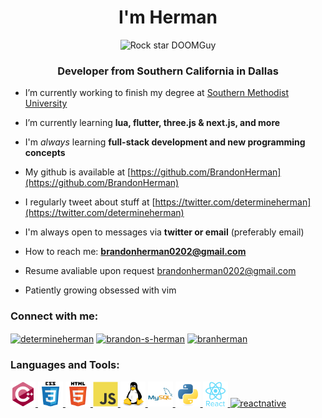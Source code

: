 
<h1 align="center">I'm Herman</h1>
<p align="center">
 <img src="https://thumbs.gfycat.com/BonyLittleLadybug-size_restricted.gif" alt="Rock star DOOMGuy"/>
</p>
<h3 align="center">Developer from Southern California in Dallas</h3>

-  I’m currently working to finish my degree at [Southern Methodist University](www.smu.edu)

-  I’m currently learning **lua, flutter, three.js & next.js, and more**

-  I'm *always* learning **full-stack development and new programming concepts**

-  My github is available at [https://github.com/BrandonHerman](https://github.com/BrandonHerman)

-  I regularly tweet about stuff at [https://twitter.com/determineherman](https://twitter.com/determineherman)

-  I'm always open to messages via **twitter or email** (preferably email)

-  How to reach me: **brandonherman0202@gmail.com**

-  Resume avaliable upon request [brandonherman0202@gmail.com](brandonherman0202@gmail.com)

-  Patiently growing obsessed with vim

<h3 align="left">Connect with me:</h3>
<p align="left">
<a href="https://twitter.com/determineherman" target="blank"><img align="center" src="https://raw.githubusercontent.com/rahuldkjain/github-profile-readme-generator/master/src/images/icons/Social/twitter.svg" alt="determineherman" height="30" width="40" /></a>
<a href="https://linkedin.com/in/brandon-s-herman" target="blank"><img align="center" src="https://raw.githubusercontent.com/rahuldkjain/github-profile-readme-generator/master/src/images/icons/Social/linked-in-alt.svg" alt="brandon-s-herman" height="30" width="40" /></a>
<a href="https://instagram.com/branherman" target="blank"><img align="center" src="https://raw.githubusercontent.com/rahuldkjain/github-profile-readme-generator/master/src/images/icons/Social/instagram.svg" alt="branherman" height="30" width="40" /></a>
</p>

<h3 align="left">Languages and Tools:</h3>
<p align="left"> <a href="https://www.w3schools.com/cpp/" target="_blank" rel="noreferrer"> <img src="https://raw.githubusercontent.com/devicons/devicon/master/icons/cplusplus/cplusplus-original.svg" alt="cplusplus" width="40" height="40"/> </a> <a href="https://www.w3schools.com/css/" target="_blank" rel="noreferrer"> <img src="https://raw.githubusercontent.com/devicons/devicon/master/icons/css3/css3-original-wordmark.svg" alt="css3" width="40" height="40"/> </a> <a href="https://www.w3.org/html/" target="_blank" rel="noreferrer"> <img src="https://raw.githubusercontent.com/devicons/devicon/master/icons/html5/html5-original-wordmark.svg" alt="html5" width="40" height="40"/> </a> <a href="https://developer.mozilla.org/en-US/docs/Web/JavaScript" target="_blank" rel="noreferrer"> <img src="https://raw.githubusercontent.com/devicons/devicon/master/icons/javascript/javascript-original.svg" alt="javascript" width="40" height="40"/> </a> <a href="https://www.linux.org/" target="_blank" rel="noreferrer"> <img src="https://raw.githubusercontent.com/devicons/devicon/master/icons/linux/linux-original.svg" alt="linux" width="40" height="40"/> </a> <a href="https://www.mysql.com/" target="_blank" rel="noreferrer"> <img src="https://raw.githubusercontent.com/devicons/devicon/master/icons/mysql/mysql-original-wordmark.svg" alt="mysql" width="40" height="40"/> </a> <a href="https://www.python.org" target="_blank" rel="noreferrer"> <img src="https://raw.githubusercontent.com/devicons/devicon/master/icons/python/python-original.svg" alt="python" width="40" height="40"/> </a> <a href="https://reactjs.org/" target="_blank" rel="noreferrer"> <img src="https://raw.githubusercontent.com/devicons/devicon/master/icons/react/react-original-wordmark.svg" alt="react" width="40" height="40"/> </a> <a href="https://reactnative.dev/" target="_blank" rel="noreferrer"> <img src="https://reactnative.dev/img/header_logo.svg" alt="reactnative" width="40" height="40"/> </a> </p>

